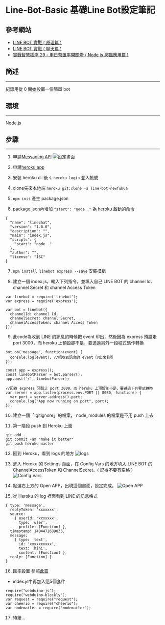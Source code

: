 # Line-Bot-Basic 基礎Line Bot設定筆記

參考網站
--------------------------
- [LINE BOT 實戰 ( 原理篇 )](http://www.oxxostudio.tw/articles/201701/line-bot.html)
- [LINE BOT 實戰 ( 聊天篇 )](http://www.oxxostudio.tw/articles/201701/line-bot-2.html)
- [實戰智慧插座 29 - 用日幣匯率開關燈 ( Node.js 爬蟲應用篇 )](https://ithelp.ithome.com.tw/articles/10188884)

## 簡述
--------------------------
紀錄用從 0 開始設置一個簡單 bot 

## 環境
--------------------------
Node.js

## 步驟
--------------------------
1. 申請[Messaging API](https://developers.line.me/en/services/messaging-api/)
![設定畫面](https://screenshots.firefoxusercontent.com/images/7d9afe60-859d-4849-94b7-758f321127cc.png)

2. 申請[heroku app](https://dashboard.heroku.com/new-app)

3. 安裝 heroku cli 後 ```$ heroku login``` 登入帳號

4. clone先來本地端 ```heroku git:clone -a line-bot-newfuhua```

5. ```npm init``` 產生 package.json

6. package.json內增加 ```"start": "node ."``` 為 heroku 啟動的命令
```
{
  "name": "linechat",
  "version": "1.0.0",
  "description": "",
  "main": "index.js",
  "scripts": {
    "start": "node ."
  },
  "author": "",
  "license": "ISC"
}
```

7. ```npm install linebot express --save``` 安裝模組

8. 建立一個 index.js，輸入下列指令，並填入自己 LINE BOT 的 channel Id、channel Secret 和 channel Access Token

```
var linebot = require('linebot');
var express = require('express');

var bot = linebot({
  channelId: channel Id,
  channelSecret: channel Secret,
  channelAccessToken: channel Access Token
});
```

9. 此code為收到 LINE 的訊息的時候把 event 印出，然後因為 express 預設走 port 3000，而 heroku 上預設卻不是，要透過另外一段程式碼作轉換
```
bot.on('message', function(event) {
  console.log(event); //把收到訊息的 event 印出來看看
});

const app = express();
const linebotParser = bot.parser();
app.post('/', linebotParser);

//因為 express 預設走 port 3000，而 heroku 上預設卻不是，要透過下列程式轉換
var server = app.listen(process.env.PORT || 8080, function() {
  var port = server.address().port;
  console.log("App now running on port", port);
});
```

10. 建立一個「.gitignore」的檔案， node_modules 的檔案是不用 push 上去

11. 第一階段 push 到 Heroku 上面
```
git add .
git commit -am "make it better"
git push heroku master
```

12. 回到 Heroku，看到 logs 的地方
![logs](http://www.oxxostudio.tw/img/articles/201701/20170115_1_16.jpg "logs")

13. 進入 Heroku 的 Settings 頁面，在 Config Vars 的地方填入 LINE BOT 的 ChannelAccessToken 和 ChannelSecret。( 記得不要有空格 )
![Config Vars](http://www.oxxostudio.tw/img/articles/201701/20170115_1_17.jpg "Config Vars")

14. 點選右上方的 Open APP，出現這個畫面，設定完成。
![Open APP](http://www.oxxostudio.tw/img/articles/201701/20170115_1_18.jpg "Open APP")

15. 從 Heroku 的 log 裡面看到 LINE 的訊息格式
```
{ type: 'message',
  replyToken: 'xxxxxxx',
  source: 
    { userId: 'xxxxxxx',
      type: 'user',
      profile: [Function] },
  timestamp: 1484472609833,
  message: 
    { type: 'text',
      id: 'xxxxxxxxxx',
      text: 'hihi',
      content: [Function] },
  reply: [Function] }
}
```

16. 匯率設置 參照[此篇](https://ithelp.ithome.com.tw/articles/10188884)
  * index.js中再加入這5個套件
  ```
  require("webduino-js");
  require("webduino-blockly");
  var request = require("request");
  var cheerio = require("cheerio");
  var nodemailer = require('nodemailer');
  ```

17. 待續...

